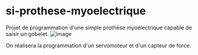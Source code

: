 # si-prothese-myoelectrique
Projet de programmation d'une simple prothèse myoélectrique capable de saisir un gobelet.
![image](https://github.com/Stormax181iq/si-prothese-myoelectrique/assets/96950639/79462bcc-00f2-4571-be5f-328e821bc654)

On réalisera la programmation d'un servomoteur et d'un capteur de force.

